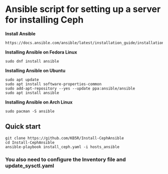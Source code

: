 # Ansible script for setting up a server for installing Ceph

**Install Ansible**
```
https://docs.ansible.com/ansible/latest/installation_guide/installation_distros.html
```
**Installing Ansible on Fedora Linux**
```
sudo dnf install ansible
```
**Installing Ansible on Ubuntu**
```
sudo apt update
sudo apt install software-properties-common
sudo add-apt-repository --yes --update ppa:ansible/ansible
sudo apt install ansible
```
**Installing Ansible on Arch Linux**
```
sudo pacman -S ansible
```
## Quick start
```
git clone https://github.com/KB5R/Install-CephAnsible
cd Install-CephAnsible
ansible-playbook install_ceph.yaml -i hosts_ansible
```
### You also need to configure the Inventory file and update_sysctl.yaml
